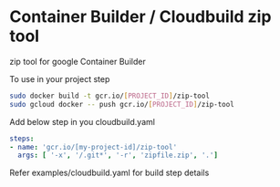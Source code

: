 # Container Builder / Cloudbuild zip tool
zip tool for google Container Builder

To use in your project step

```bash
sudo docker build -t gcr.io/[PROJECT_ID]/zip-tool
sudo gcloud docker -- push gcr.io/[PROJECT_ID]/zip-tool
```
Add below step in you cloudbuild.yaml
```yaml
steps:
- name: 'gcr.io/[my-project-id]/zip-tool'
  args: [ '-x', '/.git*', '-r', 'zipfile.zip', '.']
```
Refer examples/cloudbuild.yaml for build step details
